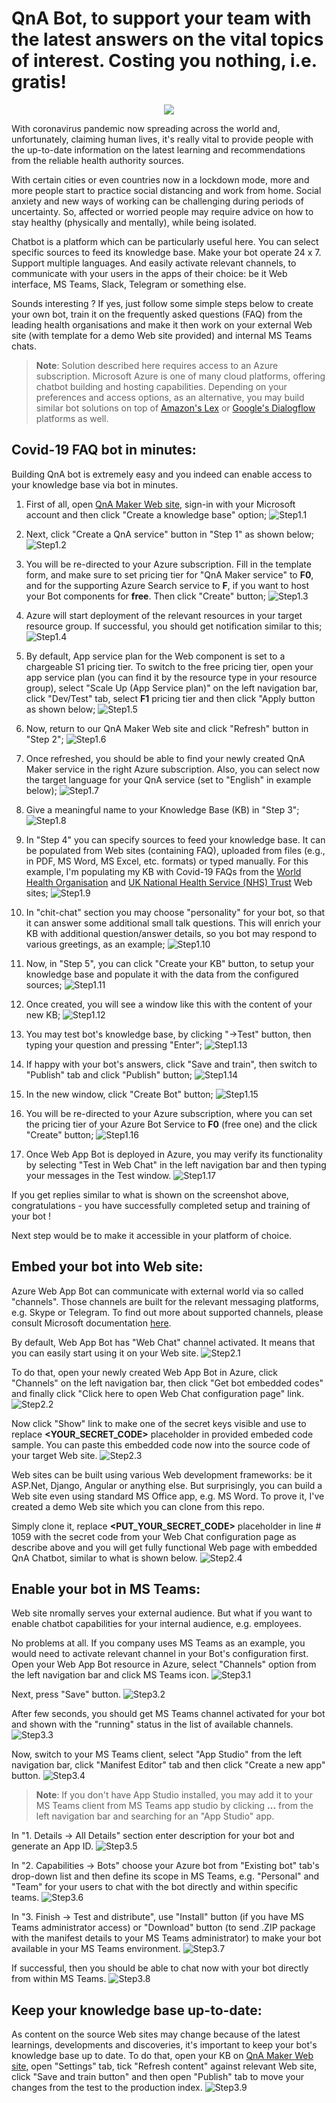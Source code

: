 # QnA Bot, to support your team with the latest answers on the vital topics of interest. Costing you nothing, i.e. gratis!

<p align="center">
  <img src="/images/chatbot.png">
</p>

With coronavirus pandemic now spreading across the world and, unfortunately, claiming human lives, it's really vital to provide people with the up-to-date information on the latest learning and recommendations from the reliable health authority sources.

With certain cities or even countries now in a lockdown mode, more and more people start to practice social distancing and work from home. Social anxiety and new ways of working can be challenging during periods of uncertainty. So, affected or worried people may require advice on how to stay healthy (physically and mentally), while being isolated.

Chatbot is a platform which can be particularly useful here. You can select specific sources to feed its knowledge base. Make your bot operate 24 x 7. Support multiple languages. And easily activate relevant channels, to communicate with your users in the apps of their choice: be it Web interface, MS Teams, Slack, Telegram or something else.

Sounds interesting ? If yes, just follow some simple steps below to create your own bot, train it on the frequently asked questions (FAQ) from the leading health organisations and make it then work on your external Web site (with template for a demo Web site provided) and internal MS Teams chats.

> **Note**: Solution described here requires access to an Azure subscription. Microsoft Azure is one of many cloud platforms, offering chatbot building and hosting capabilities. Depending on your preferences and access options, as an alternative, you may build similar bot solutions on top of [Amazon's Lex](https://aws.amazon.com/lex/) or [Google's Dialogflow](https://dialogflow.com/) platforms as well.

## Covid-19 FAQ bot in minutes:
Building QnA bot is extremely easy and you indeed can enable access to your knowledge base via bot in minutes.
1. First of all, open [QnA Maker Web site](https://www.qnamaker.ai/), sign-in with your Microsoft account and then click "Create a knowledge base" option;
![Step1.1](/images/step1_1.png)

2. Next, click "Create a QnA service" button in "Step 1" as shown below;
![Step1.2](/images/step1_2.png)

3. You will be re-directed to your Azure subscription. Fill in the template form, and make sure to set pricing tier for "QnA Maker service" to **F0**, and for the supporting Azure Search service to **F**, if you want to host your Bot components for **free**. Then click "Create" button;
![Step1.3](/images/step1_3.png)

4. Azure will start deployment of the relevant resources in your target resource group. If successful, you should get notification similar to this;
![Step1.4](/images/step1_4.png)

5. By default, App service plan for the Web component is set to a chargeable S1 pricing tier. To switch to the free pricing tier, open your app service plan (you can find it by the resource type in your resource group), select "Scale Up (App Service plan)" on the left navigation bar, click "Dev/Test" tab, select **F1** pricing tier and then click "Apply button as shown below;
![Step1.5](/images/step1_5.png)

6. Now, return to our QnA Maker Web site and click "Refresh" button in "Step 2";
![Step1.6](/images/step1_6.png)

7. Once refreshed, you should be able to find your newly created QnA Maker service in the right Azure subscription. Also, you can select now the target language for your QnA service (set to "English" in example below);
![Step1.7](/images/step1_7.png)

8. Give a meaningful name to your Knowledge Base (KB) in "Step 3";
![Step1.8](/images/step1_8.png)

9. In "Step 4" you can specify sources to feed your knowledge base. It can be populated from Web sites (containing FAQ), uploaded from files (e.g., in PDF, MS Word, MS Excel, etc. formats) or typed manually. For this example, I'm populating my KB with Covid-19 FAQs from the [World Health Organisation](https://www.who.int/news-room/q-a-detail/q-a-coronaviruses) and [UK National Health Service (NHS) Trust](https://www.ulh.nhs.uk/covid-19-latest-staff-updates-and-faqs/) Web sites;
![Step1.9](/images/step1_9.png)

10. In "chit-chat" section you may choose "personality" for your bot, so that it can answer some additional small talk questions. This will enrich your KB with additional question/answer details, so you bot may respond to various greetings, as an example;
![Step1.10](/images/step1_10.png)

11. Now, in "Step 5", you can click "Create your KB" button, to setup your knowledge base and populate it with the data from the configured sources;
![Step1.11](/images/step1_11.png)

12. Once created, you will see a window like this with the content of your new KB;
![Step1.12](/images/step1_12.png)

13. You may test bot's knowledge base, by clicking "->Test" button, then typing your question and pressing "Enter";
![Step1.13](/images/step1_13.png)

14. If happy with your bot's answers, click "Save and train", then switch to "Publish" tab and click "Publish" button;
![Step1.14](/images/step1_14.png)

15. In the new window, click "Create Bot" button;
![Step1.15](/images/step1_15.png)

16. You will be re-directed to your Azure subscription, where you can set the pricing tier of your Azure Bot Service to **F0** (free one) and the click "Create" button;
![Step1.16](/images/step1_16.png)

17. Once Web App Bot is deployed in Azure, you may verify its functionality by selecting "Test in Web Chat" in the left navigation bar and then typing your messages in the Test window.
![Step1.17](/images/step1_17.png)

If you get replies similar to what is shown on the screenshot above, congratulations - you have successfully completed setup and training of your bot !

Next step would be to make it accessible in your platform of choice.

## Embed your bot into Web site:
Azure Web App Bot can communicate with external world via so called "channels". Those channels are built for the relevant messaging platforms, e.g. Skype or Telegram. To find out more about supported channels, please consult Microsoft documentation [here](https://docs.microsoft.com/en-us/azure/bot-service/bot-service-manage-channels?view=azure-bot-service-3.0).

By default, Web App Bot has "Web Chat" channel activated. It means that you can easily start using it on your Web site.
![Step2.1](/images/step2_1.png)

To do that, open your newly created Web App Bot in Azure, click "Channels" on the left navigation bar, then click "Get bot embedded  codes" and finally click "Click here to open Web Chat configuration page" link.
![Step2.2](/images/step2_2.png)

Now click "Show" link to make one of the secret keys visible and use to replace **<YOUR_SECRET_CODE>** placeholder in provided embeded code sample. You can paste this embedded code now into the source code of your target Web site.
![Step2.3](/images/step2_3.png)

Web sites can be built using various Web development frameworks: be it ASP.Net, Django, Angular or anything else. But surprisingly, you can build a Web site even using standard MS Office app, e.g. MS Word. To prove it, I've created a demo Web site which you can clone from this repo.

Simply clone it, replace **<PUT_YOUR_SECRET_CODE>** placeholder in line # 1059 with the secret code from your Web Chat configuration page as describe above and you will get fully functional Web page with embedded QnA Chatbot, similar to what is shown below.
![Step2.4](/images/step2_4.png)

## Enable your bot in MS Teams:
Web site nromally serves your external audience. But what if you want to enable chatbot capabilities for your internal audience, e.g. employees.

No problems at all. If you company uses MS Teams as an example, you would need to activate relevant channel in your Bot's configuration first. Open your Web App Bot resource in Azure, select "Channels" option from the left navigation bar and click MS Teams icon.
![Step3.1](/images/step3_1.png)

Next, press "Save" button.
![Step3.2](/images/step3_2.png)

After few seconds, you should get MS Teams channel activated for your bot and shown with the "running" status in the list of available channels.
![Step3.3](/images/step3_3.png)

Now, switch to your MS Teams client, select "App Studio" from the left navigation bar, click "Manifest Editor" tab and then click "Create a new app" button.
![Step3.4](/images/step3_4.png)

> **Note**: If you don't have App Studio installed, you may add it to your MS Teams client from MS Teams app studio by clicking **...** from the left navigation bar and searching for an "App Studio" app.

In "1. Details -> All Details" section enter description for your bot and generate an App ID.
![Step3.5](/images/step3_5.png)

In "2. Capabilities -> Bots" choose your Azure bot from "Existing bot" tab's drop-down list and then define its scope in MS Teams, e.g. "Personal" and "Team" for your users to chat with the bot directly and within specific teams.
![Step3.6](/images/step3_6.png)

In "3. Finish -> Test and distribute", use "Install" button (if you have MS Teams administrator access) or "Download" button (to send .ZIP package with the manifest details to your MS Teams administrator) to make your bot available in your MS Teams environment.
![Step3.7](/images/step3_7.png)

If successful, then you should be able to chat now with your bot directly from within MS Teams.
![Step3.8](/images/step3_8.png)

## Keep your knowledge base up-to-date:
As content on the source Web sites may change because of the latest learnings, developments and discoveries, it's important to keep your bot's knowledge base up to date. To do that, open your KB on [QnA Maker Web site](https://www.qnamaker.ai/), open "Settings" tab, tick "Refresh content" against relevant Web site, click "Save and train button" and then open "Publish" tab to move your changes from the test to the production index.
![Step3.9](/images/step3_9.png)
